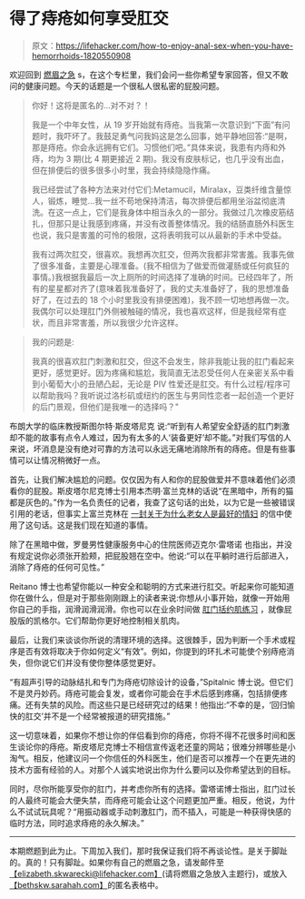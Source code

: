 # 得了痔疮如何享受肛交

> 原文：<https://lifehacker.com/how-to-enjoy-anal-sex-when-you-have-hemorrhoids-1820550908>

欢迎回到 [燃眉之急](https://lifehacker.com/c/burning-questions) s，在这个专栏里，我们会问一些你希望专家回答，但又不敢问的健康问题。今天的话题是一个很私人很私密的屁股问题。

> 你好！这将是匿名的…对不对？！
> 
> 我是一个中年女性，从 19 岁开始就有痔疮。当我第一次意识到“下面”有问题时，我吓坏了。我鼓足勇气问我妈这是怎么回事，她平静地回答:“是啊，那是痔疮。你会永远拥有它们。习惯他们吧。”具体来说，我患有内痔和外痔，均为 3 期(比 4 期更接近 2 期)。我没有皮肤标记，也几乎没有出血，但在排便后的很多很多小时里，我会持续隐隐作痛。
> 
> 我已经尝试了各种方法来对付它们:Metamucil，Miralax，豆类纤维含量惊人，锻炼，睡觉…我一丝不苟地保持清洁，每次排便后都用坐浴盆彻底清洗。在这一点上，它们是我身体中相当永久的一部分。我做过几次橡皮筋结扎，但那只是让我感到疼痛，并没有改善整体情况。我的结肠直肠外科医生也说，我只是害羞的可怜的极限，这将表明我可以从最新的手术中受益。
> 
> 我有过两次肛交，很喜欢。我想再次肛交，但两次我都非常害羞。我事先做了很多准备，主要是心理准备。(我不相信为了做爱而做灌肠或任何疯狂的事情。)我根据我最后一次上厕所的时间选择了准确的时间。已经四年了，所有的星星都对齐了(意味着我准备好了，我的丈夫准备好了，我的思想准备好了，在过去的 18 个小时里我没有排便困难)，我不顾一切地想再做一次。我偶尔可以处理肛门外侧被触碰的情况，我也喜欢这样，但是我经常有症状，而且非常害羞，所以我很少允许这样。

> 我的问题是:
> 
> 我真的很喜欢肛门刺激和肛交，但这不会发生，除非我能让我的肛门看起来更好，感觉更好。因为疼痛和尴尬，我简直无法忍受任何人在亲密关系中看到小葡萄大小的丑陋凸起，无论是 PIV 性爱还是肛交。有什么过程/程序可以帮助我吗？我听说过洛杉矶或纽约的医生与男同性恋者一起创造一个更好的后门景观，但他们是我唯一的选择吗？"

布朗大学的临床教授斯图尔特·斯皮塔尼克 说:“听到有人希望安全舒适的肛门刺激却不能的故事有点令人难过，因为有太多的人‘装备更好’却不能。”对我们写信的人来说，坏消息是没有绝对可靠的方法可以永远无痛地消除所有的痔疮。但是有些事情可以让情况稍微好一点。

首先，让我们解决尴尬的问题。仅仅因为有人和你的屁股做爱并不意味着他们必须看你的屁股。斯皮塔尔尼克博士引用本杰明·富兰克林的话说“在黑暗中，所有的猫都是灰色的。”作为一名负责任的记者，我查了这句话的出处，以为它是一些被错误引用的老话，但事实上富兰克林在 [一封关于为什么老女人是最好的情妇](https://vivo.brown.edu/display/sspitaln) 的信中使用了这句话。这是我们现在知道的事情。

除了在黑暗中做，罗曼男性健康服务中心的住院医师迈克尔·雷塔诺 也指出，并没有规定说你必须张开脸颊，把屁股翘在空中。他说:“可以在平躺时进行后部进入，消除了痔疮的任何可见性。”

Reitano 博士也希望你能以一种安全和聪明的方式来进行肛交。听起来你可能知道你在做什么，但是对于那些刚刚跟上的读者来说:你想从小事开始，就像一开始用你自己的手指，润滑润滑润滑。你也可以在业余时间做 [肛门括约肌练习](https://www.bladderandbowel.org/conservative-treatment/sphincter-exercises/) ，就像屁股版的凯格尔。它们帮助你更好地控制相关肌肉。

最后，让我们来谈谈你所说的清理环境的选择。这很棘手，因为判断一个手术或程序是否有效将取决于你如何定义“有效”。例如，你提到的环扎术可能使个别痔疮消失，但你说它们并没有使你整体感觉更好。

“有超声引导的动脉结扎和专门为痔疮切除设计的设备，”Spitalnic 博士说。但它们不是灵丹妙药。痔疮可能会复发，或者你可能会在手术后感到疼痛，包括排便疼痛。还有失禁的风险。而这些只是已经研究过的结果！他指出:“不幸的是，‘回归愉快的肛交’并不是一个经常被报道的研究措施。”

这一切意味着，如果你不想让你的伴侣看到你的痔疮，你将不得不花很多时间和医生谈论你的痔疮。斯皮塔尼克博士不相信宣传返老还童的网站；很难分辨哪些是小淘气。相反，他建议问一个你信任的外科医生，他们是否可以推荐一个在更先进的技术方面有经验的人。对那个人诚实地说出你为什么要问以及你希望达到的目标。

同时，尽你所能享受你的肛门，并考虑你所有的选择。雷塔诺博士指出，肛门过长的人最终可能会大便失禁，而痔疮可能会让这个问题更加严重。相反，他说，为什么不试试玩具呢？“用振动器或手动刺激肛门，而不插入，可能是一种获得快感的临时方法，同时追求痔疮的永久解决。”

* * *

本期燃题到此为止。下周加入我们，那时我保证我们将不再谈论性。是关于脚趾的。真的！只有脚趾。如果你有自己的燃眉之急，请发邮件至[【elizabeth.skwarecki@lifehacker.com】](mailto:elizabeth.skwarecki@lifehacker.com)(请将燃眉之急放入主题行)，或放入[【bethskw.sarahah.com】](http://bethskw.sarahah.com)的匿名表格中。